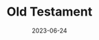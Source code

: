 ---
title: "Old Testament"
cc-type: testament
ascend:
  - New Testament
date: 2023-06-24
hashtag: old-testament
tags:
  - Bible
---